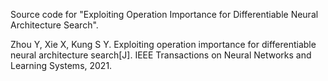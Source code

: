 Source code for  "Exploiting Operation Importance for Differentiable Neural Architecture Search".

Zhou Y, Xie X, Kung S Y. Exploiting operation importance for differentiable neural architecture search[J]. IEEE Transactions on Neural Networks and Learning Systems, 2021.
